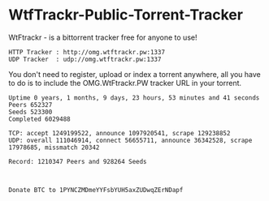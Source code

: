 # WtfTrackr-Public-Torrent-Tracker

WtFtrackr - is a bittorrent tracker free for anyone to use!

```
HTTP Tracker : http://omg.wtftrackr.pw:1337  
UDP Tracker  : udp://omg.wtftrackr.pw:1337
```

You don't need to register, upload or index a torrent anywhere, all you have to do is to include the OMG.WtFtrackr.PW tracker URL in your torrent.
```
Uptime 0 years, 1 months, 9 days, 23 hours, 53 minutes and 41 seconds
Peers 652327
Seeds 523300
Completed 6029488

TCP: accept 1249199522, announce 1097920541, scrape 129238852
UDP: overall 111046914, connect 56655711, announce 36342528, scrape 17978685, missmatch 20342

Record: 1210347 Peers and 928264 Seeds



Donate BTC to 1PYNCZMDmeYYFsbYUH5axZUDwqZErNDapf
```
